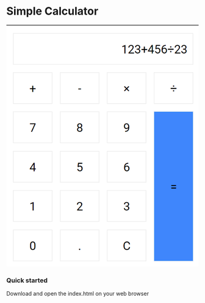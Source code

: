 # Simple Calculator

![calculator](images/calculator.png)

### Quick started

Download and open the index.html on your web browser
